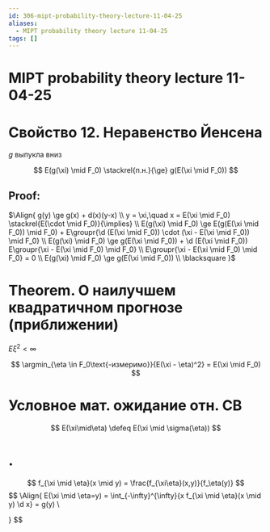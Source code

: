 ```yaml
---
id: 306-mipt-probability-theory-lecture-11-04-25
aliases:
  - MIPT probability theory lecture 11-04-25
tags: []
---
```


# MIPT probability theory lecture 11-04-25

# Свойство 12. Неравенство Йенсена

$g$ выпукла вниз

$$
E(g(\xi) \mid F_0) \stackrel{п.н.}{\ge} g(E(\xi \mid F_0))
$$

## Proof:

$\Align{
g(y) \ge g(x) + d(x)(y-x) \\
y = \xi,\quad x = E(\xi \mid F_0) \stackrel{E(\cdot \mid F_0)}{\implies} \\
E(g(\xi) \mid F_0) \ge E(g(E(\xi \mid F_0)) \mid F_0) + 
E\groupr{\d (E(\xi \mid F_0)) \cdot (\xi - E(\xi \mid F_0)) \mid F_0} \\
E(g(\xi) \mid F_0) \ge g(E(\xi \mid F_0)) + 
\d (E(\xi \mid F_0)) E\groupr{\xi - E(\xi \mid F_0) \mid F_0} \\
E\groupr{\xi - E(\xi \mid F_0) \mid F_0} = 0 \\
E(g(\xi) \mid F_0) \ge g(E(\xi \mid F_0)) \\
\blacksquare
}$

# Theorem. О наилучшем квадратичном прогнозе (приближении)

$E \xi^2 < \infty$

$$
\argmin_{\eta \in F_0\text{-измеримо}}{E(\xi - \eta)^2} = E(\xi \mid F_0)
$$

# Условное мат. ожидание отн. СВ
$$
E(\xi\mid\eta) \defeq E(\xi \mid \sigma(\eta))
$$

# .
$$
f_{\xi \mid \eta}(x \mid y) = \frac{f_{\xi\eta}(x,y)}{f_\eta(y)}
$$
$$
\Align{
E(\xi \mid \eta=y) = 
\int_{-\infty}^{\infty}{x f_{\xi \mid \eta}(x \mid y) \d x} = g(y) \\


}
$$
